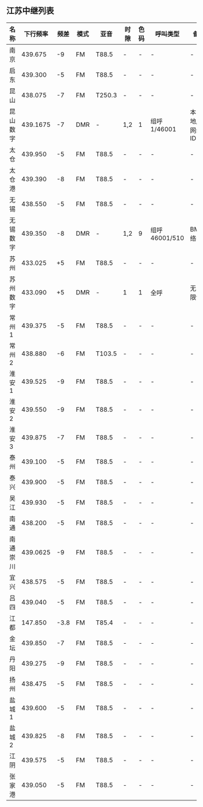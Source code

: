 ## 江苏中继列表

| 名称     | 下行频率 | 频差   | 模式   | 亚音   | 时隙 | 色码 | 呼叫类型   | 备注             |
| -------- | -------- | ------ | ------ | ------ | ---- | ---- | ---------- | ---------------- |
| 南京     | 439.675  | -9     | FM     | T88.5  | -    | -    | -          | -                |
| 启东     | 439.300  | -5     | FM     | T88.5  | -    | -    | -          | -                |
| 昆山     | 438.075  | -7     | FM     | T250.3 | -    | -    | -          | -                |
| 昆山数字 | 439.1675 | -7     | DMR    | -      | 1,2  | 1    | 组呼1/46001| 本地/BM网络ID    |
| 太仓     | 439.950  | -5     | FM     | T88.5  | -    | -    | -          | -                |
| 太仓港   | 439.390  | -8     | FM     | T88.5  | -    | -    | -          | -                |
| 无锡     | 438.550  | -5     | FM     | T88.5  | -    | -    | -          | -                |
| 无锡数字 | 439.350  | -8     | DMR    | -      | 1,2  | 9    |组呼46001/510| BM 网络ID       |
| 苏州     | 433.025  | +5     | FM     | T88.5  | -    | -    | -          | -                |
| 苏州数字 | 433.090  | +5     | DMR    | -      | 1    | 1    | 全呼       | 无 ID 限制       |
| 常州 1   | 439.375  | -5     | FM     | T88.5  | -    | -    | -          | -                |
| 常州 2   | 438.880  | -6     | FM     | T103.5 | -    | -    | -          | -                |
| 淮安 1   | 439.525  | -9     | FM     | T88.5  | -    | -    | -          | -                |
| 淮安 2   | 439.550  | -9     | FM     | T88.5  | -    | -    | -          | -                |
| 淮安 3   | 439.875  | -7     | FM     | T88.5  | -    | -    | -          | -                |
| 泰州     | 439.100  | -5     | FM     | T88.5  | -    | -    | -          | -                |
| 泰兴     | 439.900  | -5     | FM     | T88.5  | -    | -    | -          | -                |
| 吴江     | 439.930  | -5     | FM     | T88.5  | -    | -    | -          | -                |
| 南通     | 438.200  | -5     | FM     | T88.5  | -    | -    | -          | -                |
| 南通崇川 | 439.0625 | -9     | FM     | T88.5  | -    | -    | -          | -                |
| 宜兴     | 438.575  | -5     | FM     | T88.5  | -    | -    | -          | -                |
| 吕四     | 439.040  | -5     | FM     | T88.5  | -    | -    | -          | -                |
| 江都     | 147.850  | -3.8   | FM     | T85.4  | -    | -    | -          | -                |
| 金坛     | 439.850  | -7     | FM     | T88.5  | -    | -    | -          | -                |
| 丹阳     | 439.275  | -9     | FM     | T88.5  | -    | -    | -          | -                |
| 扬州     | 438.475  | -5     | FM     | T88.5  | -    | -    | -          | -                |
| 盐城 1   | 439.600  | -5     | FM     | T88.5  | -    | -    | -          | -                |
| 盐城 2   | 439.825  | -8     | FM     | T88.5  | -    | -    | -          | -                |
| 江阴     | 439.575  | -5     | FM     | T88.5  | -    | -    | -          | -                |
| 张家港   | 439.050  | -5     | FM     | T88.5  | -    | -    | -          | -                |
